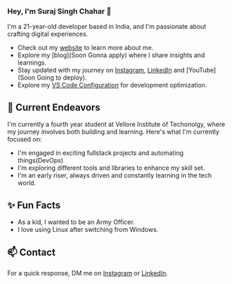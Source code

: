 ### Hey, I'm Suraj Singh Chahar 👋 

I'm a 21-year-old developer based in India, and I'm passionate about crafting digital experiences. 

- Check out my [website](https://imsurajchahar.netlify.app/) to learn more about me.
- Explore my [blog](Soon Gonna apply) where I share insights and learnings.
- Stay updated with my journey on [Instagram](https://www.instagram.com/suuraaaaj), [LinkedIn](www.linkedin.com/in/imsurajchahar) and [YouTube](Soon Going to deploy).
- Explore my [VS Code Configuration](https://github.com/iamsurajchahar/vscode-setting) for development optimization.

## 🔭 Current Endeavors 

I'm currently a fourth year student at Vellore Institute of Techonolgy, where my journey involves both building and learning. Here's what I'm currently focused on:

- I'm engaged in exciting fullstack projects and automating things(DevOps)
- I'm exploring different tools and libraries to enhance my skill set.
- I'm an early riser, always driven and constantly learning in the tech world.

## ✨ Fun Facts 
- As a kid, I wanted to be an Army Officer.
- I love using Linux after switching from Windows.

## 📫 Contact

 For a quick response, DM me on [Instagram](https://www.instagram.com/suuraaaaj/) or [LinkedIn](https://www.linkedin.com/in/imsurajchahar/).
